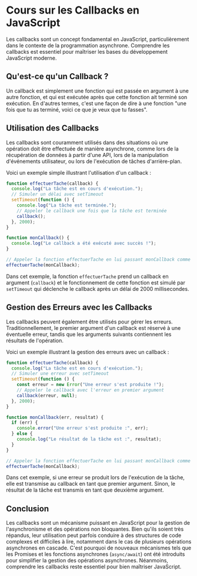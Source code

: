 # Cours sur les Callbacks en JavaScript

Les callbacks sont un concept fondamental en JavaScript, particulièrement dans le contexte de la programmation asynchrone. Comprendre les callbacks est essentiel pour maîtriser les bases du développement JavaScript moderne.

## Qu'est-ce qu'un Callback ?

Un callback est simplement une fonction qui est passée en argument à une autre fonction, et qui est exécutée après que cette fonction ait terminé son exécution. En d'autres termes, c'est une façon de dire à une fonction "une fois que tu as terminé, voici ce que je veux que tu fasses".

## Utilisation des Callbacks

Les callbacks sont couramment utilisés dans des situations où une opération doit être effectuée de manière asynchrone, comme lors de la récupération de données à partir d'une API, lors de la manipulation d'événements utilisateur, ou lors de l'exécution de tâches d'arrière-plan.

Voici un exemple simple illustrant l'utilisation d'un callback :

```javascript
function effectuerTache(callback) {
  console.log("La tâche est en cours d'exécution.");
  // Simuler un délai avec setTimeout
  setTimeout(function () {
    console.log("La tâche est terminée.");
    // Appeler le callback une fois que la tâche est terminée
    callback();
  }, 2000);
}

function monCallback() {
  console.log("Le callback a été exécuté avec succès !");
}

// Appeler la fonction effectuerTache en lui passant monCallback comme callback
effectuerTache(monCallback);
```

Dans cet exemple, la fonction `effectuerTache` prend un callback en argument (`callback`) et le fonctionnement de cette fonction est simulé par `setTimeout` qui déclenche le callback après un délai de 2000 millisecondes.

## Gestion des Erreurs avec les Callbacks

Les callbacks peuvent également être utilisés pour gérer les erreurs. Traditionnellement, le premier argument d'un callback est réservé à une éventuelle erreur, tandis que les arguments suivants contiennent les résultats de l'opération.

Voici un exemple illustrant la gestion des erreurs avec un callback :

```javascript
function effectuerTache(callback) {
  console.log("La tâche est en cours d'exécution.");
  // Simuler une erreur avec setTimeout
  setTimeout(function () {
    const erreur = new Error("Une erreur s'est produite !");
    // Appeler le callback avec l'erreur en premier argument
    callback(erreur, null);
  }, 2000);
}

function monCallback(err, resultat) {
  if (err) {
    console.error("Une erreur s'est produite :", err);
  } else {
    console.log("Le résultat de la tâche est :", resultat);
  }
}

// Appeler la fonction effectuerTache en lui passant monCallback comme callback
effectuerTache(monCallback);
```

Dans cet exemple, si une erreur se produit lors de l'exécution de la tâche, elle est transmise au callback en tant que premier argument. Sinon, le résultat de la tâche est transmis en tant que deuxième argument.

## Conclusion

Les callbacks sont un mécanisme puissant en JavaScript pour la gestion de l'asynchronisme et des opérations non bloquantes. Bien qu'ils soient très répandus, leur utilisation peut parfois conduire à des structures de code complexes et difficiles à lire, notamment dans le cas de plusieurs opérations asynchrones en cascade. C'est pourquoi de nouveaux mécanismes tels que les Promises et les fonctions asynchrones (`async/await`) ont été introduits pour simplifier la gestion des opérations asynchrones. Néanmoins, comprendre les callbacks reste essentiel pour bien maîtriser JavaScript.

